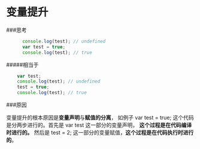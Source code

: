 变量提升
===========
###思考
```javascript
      console.log(test); // undefined
      var test = true;
      console.log(test); // true
```
#####相当于
```javascript
    var test;
    console.log(test); // undefined
    test = true;
    console.log(test); // true
```
###原因

变量提升的根本原因是**变量声明**与**赋值的分离**，
如例子 var test = true; 这个代码是分两步进行的。首先是 var test 这一部分的变量声明，
**这个过程是在代码编译时进行的。**
然后是 test = 2; 这一部分的变量赋值，**这个过程是在代码执行时进行的**。
